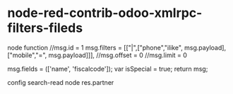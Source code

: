 # node-red-contrib-odoo-xmlrpc-filters-fileds
node function 
//msg.id = 1
msg.filters = [["|",["phone","ilike", msg.payload],["mobile","=", msg.payload]]],
//msg.offset = 0
//msg.limit = 0

msg.fields = (['name', 'fiscalcode']); 
var isSpecial = true;
return msg;


config search-read node 
res.partner
